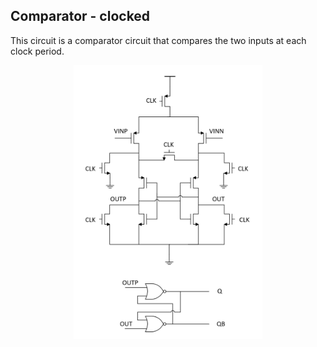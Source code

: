 ## Comparator - clocked
This circuit is a comparator circuit that compares the two inputs at each clock period.

<p align="center">
  <img width=60%" src="image.png">
</p>

